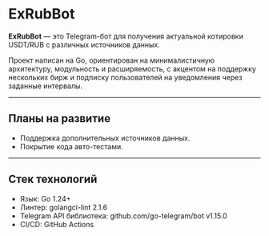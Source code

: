 # ExRubBot

**ExRubBot** — это Telegram-бот для получения актуальной котировки USDT/RUB с различных источников данных.

Проект написан на Go, ориентирован на минималистичную архитектуру, модульность и расширяемость,
с акцентом на поддержку нескольких бирж и подписку пользователей на уведомления через заданные интервалы.

---
## Планы на развитие
- Поддержка дополнительных источников данных.
- Покрытие кода авто-тестами.
---
## Стек технологий
- Язык: Go 1.24+
- Линтер: golangci-lint 2.1.6
- Telegram API библиотека: github.com/go-telegram/bot v1.15.0
- CI/CD: GitHub Actions